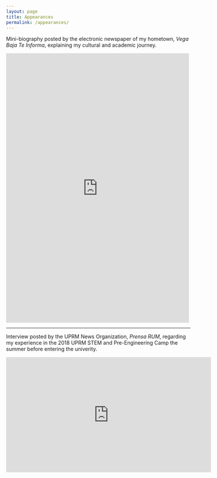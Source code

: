 ```yaml
---
layout: page
title: Appearances
permalink: /appearances/
---
```


Mini-biography posted by the electronic newspaper of my hometown, *Vega Baja Te Informa*, explaining my cultural and academic journey.
<iframe src="https://www.facebook.com/plugins/post.php?href=https%3A%2F%2Fwww.facebook.com%2Fvegabajateinforma%2Fposts%2Fpfbid02hGjWSGCnKYXtXpR18t7Giiz73mNJX883m79m7mg4AnVJCGDwsktSQYLY1vfL6iZZl&show_text=true&width=500" width="500" height="737" style="border:none;overflow:hidden;" align="center" scrolling="no" frameborder="0" allowfullscreen="true" allow="autoplay; clipboard-write; encrypted-media; picture-in-picture; web-share"></iframe>

---

Interview posted by the UPRM News Organization, *Prensa RUM*, regarding my experience in the 2018 UPRM STEM and Pre-Engineering Camp the summer before entering the univerity.
<iframe width="560" height="315" align="center" src="https://www.youtube.com/embed/sNTfmJjSI60?start=144" title="YouTube video player" frameborder="0" allow="accelerometer; autoplay; clipboard-write; encrypted-media; gyroscope; picture-in-picture; web-share" allowfullscreen></iframe>
